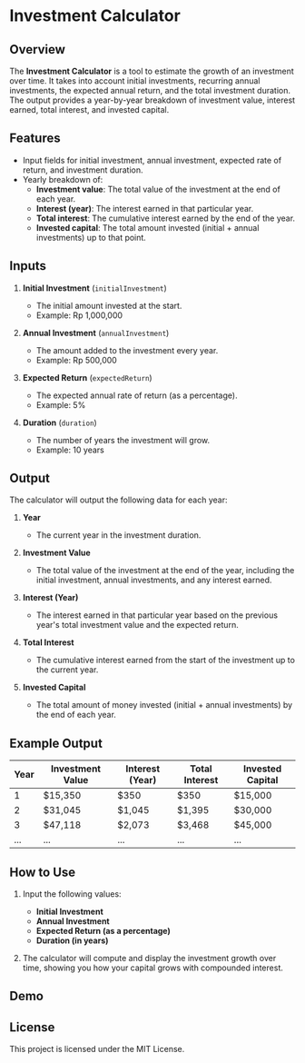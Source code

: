 
# Investment Calculator

## Overview
The **Investment Calculator** is a tool to estimate the growth of an investment over time. It takes into account initial investments, recurring annual investments, the expected annual return, and the total investment duration. The output provides a year-by-year breakdown of investment value, interest earned, total interest, and invested capital.

## Features
- Input fields for initial investment, annual investment, expected rate of return, and investment duration.
- Yearly breakdown of:
  - **Investment value**: The total value of the investment at the end of each year.
  - **Interest (year)**: The interest earned in that particular year.
  - **Total interest**: The cumulative interest earned by the end of the year.
  - **Invested capital**: The total amount invested (initial + annual investments) up to that point.

## Inputs

1. **Initial Investment** (`initialInvestment`)
   - The initial amount invested at the start.
   - Example: Rp 1,000,000

2. **Annual Investment** (`annualInvestment`)
   - The amount added to the investment every year.
   - Example: Rp 500,000

3. **Expected Return** (`expectedReturn`)
   - The expected annual rate of return (as a percentage).
   - Example: 5%

4. **Duration** (`duration`)
   - The number of years the investment will grow.
   - Example: 10 years

## Output

The calculator will output the following data for each year:

1. **Year**
   - The current year in the investment duration.
   
2. **Investment Value**
   - The total value of the investment at the end of the year, including the initial investment, annual investments, and any interest earned.

3. **Interest (Year)**
   - The interest earned in that particular year based on the previous year's total investment value and the expected return.

4. **Total Interest**
   - The cumulative interest earned from the start of the investment up to the current year.

5. **Invested Capital**
   - The total amount of money invested (initial + annual investments) by the end of each year.

## Example Output

| Year | Investment Value | Interest (Year) | Total Interest | Invested Capital |
|------|------------------|-----------------|----------------|------------------|
| 1    | $15,350           | $350            | $350           | $15,000          |
| 2    | $31,045           | $1,045          | $1,395         | $30,000          |
| 3    | $47,118           | $2,073          | $3,468         | $45,000          |
| ...  | ...               | ...             | ...            | ...              |

## How to Use

1. Input the following values:
   - **Initial Investment**
   - **Annual Investment**
   - **Expected Return (as a percentage)**
   - **Duration (in years)**

2. The calculator will compute and display the investment growth over time, showing you how your capital grows with compounded interest.

## Demo



## License
This project is licensed under the MIT License.
